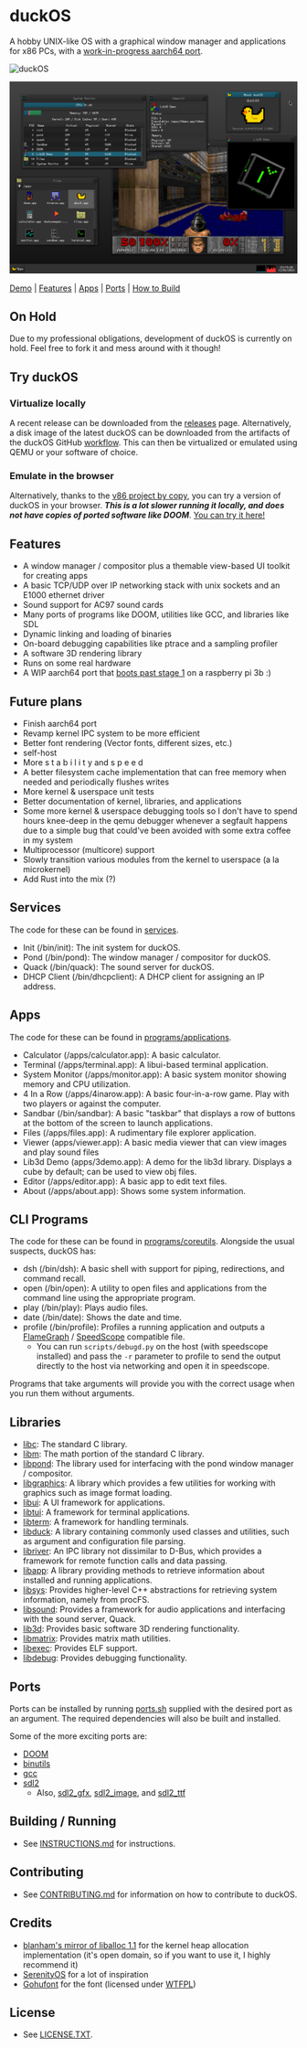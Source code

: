 # duckOS
A hobby UNIX-like OS with a graphical window manager and applications for x86 PCs, with a [work-in-progress aarch64 port](https://github.com/byteduck/duckOS/pull/73).

![duckOS](https://github.com/byteduck/duckOS/workflows/duckOS/badge.svg)

![Screenshot](docs/screenshots/screenshot-2023-12-01.png)

[Demo](#try-duckos) | [Features](#features) | [Apps](#apps) | [Ports](#ports) | [How to Build](#building--running)

## On Hold

Due to my professional obligations, development of duckOS is currently on hold. Feel free to fork it and mess around with it though!

## Try duckOS

### Virtualize locally
A recent release can be downloaded from the [releases](https://github.com/byteduck/duckOS/releases) page. Alternatively, a disk image of the latest duckOS can be downloaded from the artifacts of the duckOS GitHub [workflow](https://github.com/byteduck/duckOS/actions/workflows/build-os.yml). This can then be virtualized or emulated using QEMU or your software of choice.

### Emulate in the browser
Alternatively, thanks to the [v86 project by copy](https://github.com/copy/v86), you can try a version of duckOS in your browser. _**This is a lot slower running it locally, and does not have copies of ported software like DOOM**_. [You can try it here!](https://aaron.sonin.me/duckOS)

## Features
- A window manager / compositor plus a themable view-based UI toolkit for creating apps
- A basic TCP/UDP over IP networking stack with unix sockets and an E1000 ethernet driver
- Sound support for AC97 sound cards
- Many ports of programs like DOOM, utilities like GCC, and libraries like SDL
- Dynamic linking and loading of binaries
- On-board debugging capabilities like ptrace and a sampling profiler
- A software 3D rendering library
- Runs on some real hardware
- A WIP aarch64 port that [boots past stage 1](https://github.com/byteduck/duckOS/pull/73#issuecomment-2270315545) on a raspberry pi 3b :)

## Future plans
- Finish aarch64 port
- Revamp kernel IPC system to be more efficient
- Better font rendering (Vector fonts, different sizes, etc.)
- self-host
- More s t a b i l i t y and s p e e d
- A better filesystem cache implementation that can free memory when needed and periodically flushes writes
- More kernel & userspace unit tests
- Better documentation of kernel, libraries, and applications
- Some more kernel & userspace debugging tools so I don't have to spend hours knee-deep in the qemu debugger whenever a segfault happens due to a simple bug that could've been avoided with some extra coffee in my system
- Multiprocessor (multicore) support
- Slowly transition various modules from the kernel to userspace (a la microkernel)
- Add Rust into the mix (?)

## Services

The code for these can be found in [services](services/).

- Init (/bin/init): The init system for duckOS.
- Pond (/bin/pond): The window manager / compositor for duckOS.
- Quack (/bin/quack): The sound server for duckOS.
- DHCP Client (/bin/dhcpclient): A DHCP client for assigning an IP address.

## Apps

The code for these can be found in [programs/applications](/programs/applications).

- Calculator (/apps/calculator.app): A basic calculator.
- Terminal (/apps/terminal.app): A libui-based terminal application.
- System Monitor (/apps/monitor.app): A basic system monitor showing memory and CPU utilization.
- 4 In a Row (/apps/4inarow.app): A basic four-in-a-row game. Play with two players or against the computer.
- Sandbar (/bin/sandbar): A basic "taskbar" that displays a row of buttons at the bottom of the screen to launch applications.
- Files (/apps/files.app): A rudimentary file explorer application.
- Viewer (apps/viewer.app): A basic media viewer that can view images and play sound files
- Lib3d Demo (apps/3demo.app): A demo for the lib3d library. Displays a cube by default; can be used to view obj files.
- Editor (/apps/editor.app): A basic app to edit text files.
- About (/apps/about.app): Shows some system information.

## CLI Programs

The code for these can be found in [programs/coreutils](programs/coreutils). Alongside the usual suspects, duckOS has:

- dsh (/bin/dsh): A basic shell with support for piping, redirections, and command recall.
- open (/bin/open): A utility to open files and applications from the command line using the appropriate program.
- play (/bin/play): Plays audio files.
- date (/bin/date): Shows the date and time.
- profile (/bin/profile): Profiles a running application and outputs a [FlameGraph](https://github.com/brendangregg/FlameGraph) / [SpeedScope](https://speedscope.app) compatible file.
  - You can run `scripts/debugd.py` on the host (with speedscope installed) and pass the `-r` parameter to profile to send the output directly to the host via networking and open it in speedscope.

Programs that take arguments will provide you with the correct usage when you run them without arguments.


## Libraries

- [libc](libraries/libc): The standard C library.
- [libm](libraries/libm): The math portion of the standard C library.
- [libpond](libraries/libpond): The library used for interfacing with the pond window manager / compositor.
- [libgraphics](libraries/libgraphics): A library which provides a few utilities for working with graphics such as image format loading.
- [libui](/libraries/libui): A UI framework for applications.
- [libtui](/libraries/libtui): A framework for terminal applications.
- [libterm](/libraries/libterm): A framework for handling terminals.
- [libduck](/libraries/libduck): A library containing commonly used classes and utilities, such as argument and configuration file parsing.
- [libriver](/libraries/libriver): An IPC library not dissimilar to D-Bus, which provides a framework for remote function calls and data passing.
- [libapp](/libraries/libapp): A library providing methods to retrieve information about installed and running applications.
- [libsys](/libraries/libsys): Provides higher-level C++ abstractions for retrieving system information, namely from procFS.
- [libsound](/libraries/libsound): Provides a framework for audio applications and interfacing with the sound server, Quack.
- [lib3d](/libraries/lib3d): Provides basic software 3D rendering functionality.
- [libmatrix](/libraries/libmatrix): Provides matrix math utilities.
- [libexec](/libraries/libexec): Provides ELF support.
- [libdebug](/libraries/libdebug): Provides debugging functionality.

## Ports

Ports can be installed by running [ports.sh](ports/ports.sh) supplied with the desired port as an argument. The required dependencies will also be built and installed.

Some of the more exciting ports are:

- [DOOM](ports/doom)
- [binutils](ports/binutils)
- [gcc](ports/gcc)
- [sdl2](ports/sdl2)
  - Also, [sdl2_gfx](ports/sdl2_gfx), [sdl2_image](ports/sdl2_image), and [sdl2_ttf](ports/sdl2_ttf)

## Building / Running
- See [INSTRUCTIONS.md](INSTRUCTIONS.md) for instructions.

## Contributing
- See [CONTRIBUTING.md](CONTRIBUTING.md) for information on how to contribute to duckOS.

## Credits
- [blanham's mirror of liballoc 1.1](https://github.com/blanham/liballoc) for the kernel heap allocation implementation (it's open domain, so if you want to use it, I highly recommend it)
- [SerenityOS](http://serenityos.org) for a lot of inspiration
- [Gohufont](https://font.gohu.org/) for the font (licensed under [WTFPL](http://www.wtfpl.net/about/))

## License
- See [LICENSE.TXT](LICENSE.txt).
